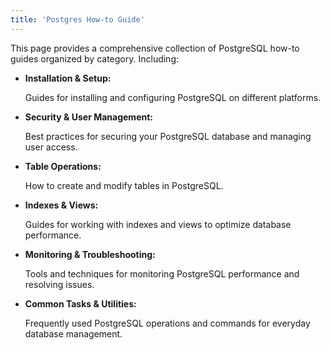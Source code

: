 ```yaml
---
title: 'Postgres How-to Guide'
---
```


This page provides a comprehensive collection of PostgreSQL how-to guides organized by category. Including:

- **Installation & Setup:**

  Guides for installing and configuring PostgreSQL on different platforms.

- **Security & User Management:**

  Best practices for securing your PostgreSQL database and managing user access.

- **Table Operations:**

  How to create and modify tables in PostgreSQL.

- **Indexes & Views:**

  Guides for working with indexes and views to optimize database performance.

- **Monitoring & Troubleshooting:**

  Tools and techniques for monitoring PostgreSQL performance and resolving issues.

- **Common Tasks & Utilities:**

  Frequently used PostgreSQL operations and commands for everyday database management.
